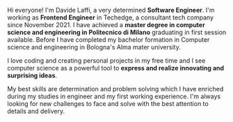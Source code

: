 Hi everyone! I'm Davide Laffi, a very determined **Software Engineer**. I'm working as **Frontend Engineer** in Techedge, a consultant tech company since November 2021.
I have achieved a **master degree in computer science and engineering in Politecnico di Milano** graduating in first session available. Before I have completed
my bachelor formation in Computer science and engineering in Bologna's Alma mater university.

I love coding and creating personal projects in my free time and I see computer science as a powerful tool to **express and realize innovating and surprising ideas**.

My best skills are determination and problem solving which I have enriched during my studies in engineer and my first working experience. I'm always looking for new
challenges to face and solve with the best attention to details and delivery.
